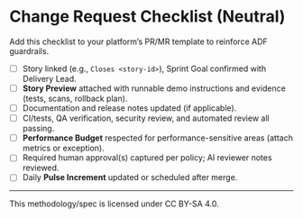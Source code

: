 # Change Request Checklist (Neutral)

Add this checklist to your platform’s PR/MR template to reinforce ADF guardrails.

- [ ] Story linked (e.g., `Closes <story-id>`), Sprint Goal confirmed with Delivery Lead.
- [ ] **Story Preview** attached with runnable demo instructions and evidence (tests, scans, rollback plan).
- [ ] Documentation and release notes updated (if applicable).
- [ ] CI/tests, QA verification, security review, and automated review all passing.
- [ ] **Performance Budget** respected for performance-sensitive areas (attach metrics or exception).
- [ ] Required human approval(s) captured per policy; AI reviewer notes reviewed.
- [ ] Daily **Pulse Increment** updated or scheduled after merge.

---

This methodology/spec is licensed under CC BY-SA 4.0.
